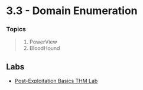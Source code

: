 # 3.3 - Domain Enumeration

### Topics

> 1. PowerView
> 2. BloodHound



## Labs

* [Post-Exploitation Basics THM Lab](https://dev-angelist.gitbook.io/writeups-and-walkthroughs/thm/post-exploitation-basics)
